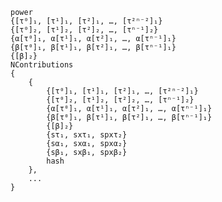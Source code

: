     power
    {[τ⁰]₁, [τ¹]₁, [τ²]₁, …, [τ²ⁿ⁻²]₁}
    {[τ⁰]₂, [τ¹]₂, [τ²]₂, …, [τⁿ⁻¹]₂}
    {α[τ⁰]₁, α[τ¹]₁, α[τ²]₁, …, α[τⁿ⁻¹]₁}
    {β[τ⁰]₁, β[τ¹]₁, β[τ²]₁, …, β[τⁿ⁻¹]₁}
    {[β]₂}
    NContributions
    {
        {
            {[τ⁰]₁, [τ¹]₁, [τ²]₁, …, [τ²ⁿ⁻²]₁}
            {[τ⁰]₂, [τ¹]₂, [τ²]₂, …, [τⁿ⁻¹]₂}
            {α[τ⁰]₁, α[τ¹]₁, α[τ²]₁, …, α[τⁿ⁻¹]₁}
            {β[τ⁰]₁, β[τ¹]₁, β[τ²]₁, …, β[τⁿ⁻¹]₁}
            {[β]₂}
            {sτ₁, sxτ₁, spxτ₂}
            {sα₁, sxα₁, spxα₂}
            {sβ₁, sxβ₁, spxβ₂}
            hash
        },
        ...
    }